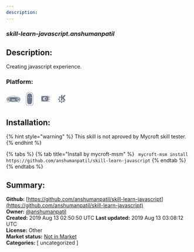 ```yaml
---
description: 
---
```


### _skill-learn-javascript.anshumanpatil_  
## Description:  
Creating javascript experience.  
### Platform:  
 ![Mark I](../.gitbook/assets/mark-1-icon.png)  ![Mark II](../.gitbook/assets/mark-2-icon.png)  ![Picroft](../.gitbook/assets/picroft-icon.png)  ![plasmoid](../.gitbook/assets/kde.png)   
## Installation:  
{% hint style="warning" %}
This skill is not aproved by Mycroft skill tester.
{% endhint %}
    
{% tabs %}
{% tab title="Install by mycroft-msm" %}
``` mycroft-msm install https://github.com/anshumanpatil/skill-learn-javascript```
{% endtab %}
  {% endtabs %}
    
## Summary:  
**Github:** [https://github.com/anshumanpatil/skill-learn-javascript](https://github.com/anshumanpatil/skill-learn-javascript)  
**Owner:** [@anshumanpatil](https://github.com/anshumanpatil)  
**Created:** 2019 Aug 13 02:50:50 UTC  **Last updated:** 2019 Aug 13 03:08:12 UTC  
**License:** Other  
**Market status:** [Not in Market](https://market.mycroft.ai/skill/)  
**Categories:** [ uncategorized ]   
